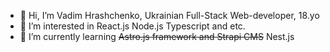 - 👋 Hi, I’m Vadim Hrashchenko, Ukrainian Full-Stack Web-developer, 18.yo
- 👀 I’m interested in React.js Node.js Typescript and etc.
- 🌱 I’m currently learning ~~Astro.js framework and Strapi CMS~~ Nest.js
